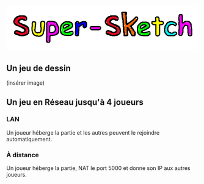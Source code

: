 ![Super Sketch](logoconv.gif)
## Un jeu de dessin
(insérer image)
## Un jeu en Réseau jusqu'à 4 joueurs
### LAN
Un joueur héberge la partie et les autres peuvent le rejoindre automatiquement.
### À distance
Un joueur héberge la partie, NAT le port 5000 et donne son IP aux autres joueurs.
